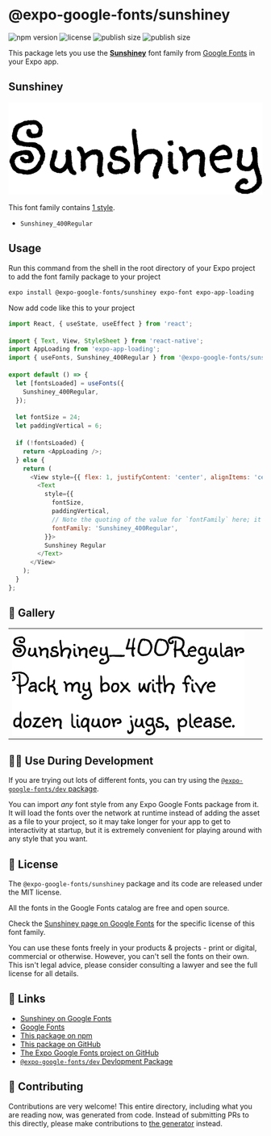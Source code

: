# @expo-google-fonts/sunshiney

![npm version](https://flat.badgen.net/npm/v/@expo-google-fonts/sunshiney)
![license](https://flat.badgen.net/github/license/expo/google-fonts)
![publish size](https://flat.badgen.net/packagephobia/install/@expo-google-fonts/sunshiney)
![publish size](https://flat.badgen.net/packagephobia/publish/@expo-google-fonts/sunshiney)

This package lets you use the [**Sunshiney**](https://fonts.google.com/specimen/Sunshiney) font family from [Google Fonts](https://fonts.google.com/) in your Expo app.

## Sunshiney

![Sunshiney](./font-family.png)

This font family contains [1 style](#-gallery).

- `Sunshiney_400Regular`

## Usage

Run this command from the shell in the root directory of your Expo project to add the font family package to your project
```sh
expo install @expo-google-fonts/sunshiney expo-font expo-app-loading
```

Now add code like this to your project
```js
import React, { useState, useEffect } from 'react';

import { Text, View, StyleSheet } from 'react-native';
import AppLoading from 'expo-app-loading';
import { useFonts, Sunshiney_400Regular } from '@expo-google-fonts/sunshiney';

export default () => {
  let [fontsLoaded] = useFonts({
    Sunshiney_400Regular,
  });

  let fontSize = 24;
  let paddingVertical = 6;

  if (!fontsLoaded) {
    return <AppLoading />;
  } else {
    return (
      <View style={{ flex: 1, justifyContent: 'center', alignItems: 'center' }}>
        <Text
          style={{
            fontSize,
            paddingVertical,
            // Note the quoting of the value for `fontFamily` here; it expects a string!
            fontFamily: 'Sunshiney_400Regular',
          }}>
          Sunshiney Regular
        </Text>
      </View>
    );
  }
};

```

## 🔡 Gallery


||||
|-|-|-|
|![Sunshiney_400Regular](./Sunshiney_400Regular.ttf.png)||||


## 👩‍💻 Use During Development

If you are trying out lots of different fonts, you can try using the [`@expo-google-fonts/dev` package](https://github.com/expo/google-fonts/tree/master/font-packages/dev#readme).

You can import *any* font style from any Expo Google Fonts package from it. It will load the fonts
over the network at runtime instead of adding the asset as a file to your project, so it may take longer
for your app to get to interactivity at startup, but it is extremely convenient
for playing around with any style that you want.

## 📖 License

The `@expo-google-fonts/sunshiney` package and its code are released under the MIT license.

All the fonts in the Google Fonts catalog are free and open source.

Check the [Sunshiney page on Google Fonts](https://fonts.google.com/specimen/Sunshiney) for the specific license of this font family.

You can use these fonts freely in your products & projects - print or digital, commercial or otherwise. However, you can't sell the fonts on their own. This isn't legal advice, please consider consulting a lawyer and see the full license for all details.

## 🔗 Links

- [Sunshiney on Google Fonts](https://fonts.google.com/specimen/Sunshiney)
- [Google Fonts](https://fonts.google.com/)
- [This package on npm](https://www.npmjs.com/package/@expo-google-fonts/sunshiney)
- [This package on GitHub](https://github.com/expo/google-fonts/tree/master/font-packages/sunshiney)
- [The Expo Google Fonts project on GitHub](https://github.com/expo/google-fonts)
- [`@expo-google-fonts/dev` Devlopment Package](https://github.com/expo/google-fonts/tree/master/font-packages/dev)

## 🤝 Contributing

Contributions are very welcome! This entire directory, including what you are reading now, was generated from code. Instead of submitting PRs to this directly, please make contributions to [the generator](https://github.com/expo/google-fonts/tree/master/packages/generator) instead.
